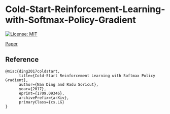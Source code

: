 # Cold-Start-Reinforcement-Learning-with-Softmax-Policy-Gradient

[![License: MIT](https://img.shields.io/badge/License-MIT-yellow.svg)](https://opensource.org/licenses/MIT)

[Paper](https://arxiv.org/abs/1709.09346)

## Reference


```
@misc{ding2017coldstart,
      title={Cold-Start Reinforcement Learning with Softmax Policy Gradient}, 
      author={Nan Ding and Radu Soricut},
      year={2017},
      eprint={1709.09346},
      archivePrefix={arXiv},
      primaryClass={cs.LG}
}
```